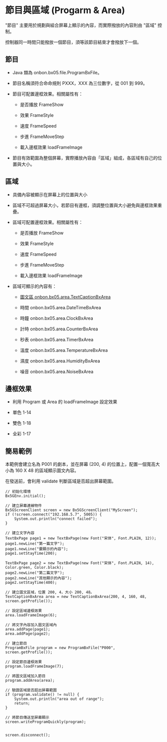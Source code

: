 # 節目與區域 (Progarm & Area)

"節目" 主要用於規劃與組合屏幕上顯示的內容，而實際撥放的內容則由 "區域" 控制。

控制器同一時間只能撥放一個節目，須等該節目結束才會撥放下一個。

## 節目

* Java 類為 onbon.bx05.file.ProgramBxFile。

* 節目名稱須符合命命規則 PXXX，XXX 為三位數字，從 001 到 999。

* 節目可配置邊框效果。相關屬性有：

    * 是否播放 FrameShow

    * 效果 FrameStyle

    * 速度 FrameSpeed

    * 步進 FrameMoveStep

    * 載入邊框效果 loadFrameImage

* 節目有效範圍為整個屏幕，實際播放內容由「區域」組成，各區域有自己的位置與大小。

## 區域

* 具備內容被顯示在屏幕上的位置與大小

* 區域不可超過屏幕大小，若節目有邊框，須調整位置與大小避免與邊框效果重疊。

* 區域可配置邊框效果。相關屬性有：

    * 是否播放 FrameShow

    * 效果 FrameStyle

    * 速度 FrameSpeed

    * 步進 FrameMoveStep

    * 載入邊框效果 loadFrameImage

* 區域可顯示的內容有：

    * [圖文區 onbon.bx05.area.TextCaptionBxArea](TEXTCAPTION.md)

    * 時間 onbon.bx05.area.DateTimeBxArea

    * 時鐘 onbon.bx05.area.ClockBxArea

    * 計時 onbon.bx05.area.CounterBxArea

    * 秒表 onbon.bx05.area.TimerBxArea

    * 溫度 onbon.bx05.area.TemperatureBxArea

    * 濕度 onbon.bx05.area.HumidityBxArea

    * 噪音 onbon.bx05.area.NoiseBxArea

## 邊框效果

* 利用 Program 或 Area 的 loadFrameImage 設定效果

* 單色 1-14

* 雙色 1-18

* 全彩 1-17

## 簡易範例

本範例會建立名為 P001 的劇本，並在屏幕 (200, 4) 的位置上，配置一個寬高大小為 160 X 48 的區域顯示圖文內容。

在發送前，會利用 validate 判斷區域是否超出屏幕範圍。

```
// 初始化環境
Bx5GEnv.initial();

// 建立屏幕連線物件
Bx5GScreenClient screen = new Bx5GScreenClient("MyScreen");
if (!screen.connect("192.168.5.7", 5005)) {
    System.out.println("connect failed");
}

// 建立文字內容
TextBxPage page1 = new TextBxPage(new Font("宋体", Font.PLAIN, 12));
page1.newLine("第一篇文字");
page1.newLine("要顯示的內容");
page1.setStayTime(200);

TextBxPage page2 = new TextBxPage(new Font("宋体", Font.PLAIN, 14), Color.green, Color.black);
page2.newLine("第二篇文字");
page2.newLine("其他顯示的內容");
page2.setStayTime(400);

// 建立圖文區域，位置 200, 4，大小 200, 48。
TextCaptionBxArea area = new TextCaptionBxArea(200, 4, 160, 48, screen.getProfile());

// 設定區域邊框效果
area.loadFrameImage(6);

// 將文字內容加入圖文區域內
area.addPage(page1);
area.addPage(page2);

// 建立節目
ProgramBxFile program = new ProgramBxFile("P000", screen.getProfile());

// 設定節目邊框效果
program.loadFrameImage(7);

// 將圖文區域加入節目
program.addArea(area);

// 驗證區域是否超出屏幕範圍
if (program.validate() != null) {
    System.out.println("area out of range");
    return;
}

// 將節目傳送至屏幕顯示
screen.writeProgramQuickly(program);


screen.disconnect();
```
